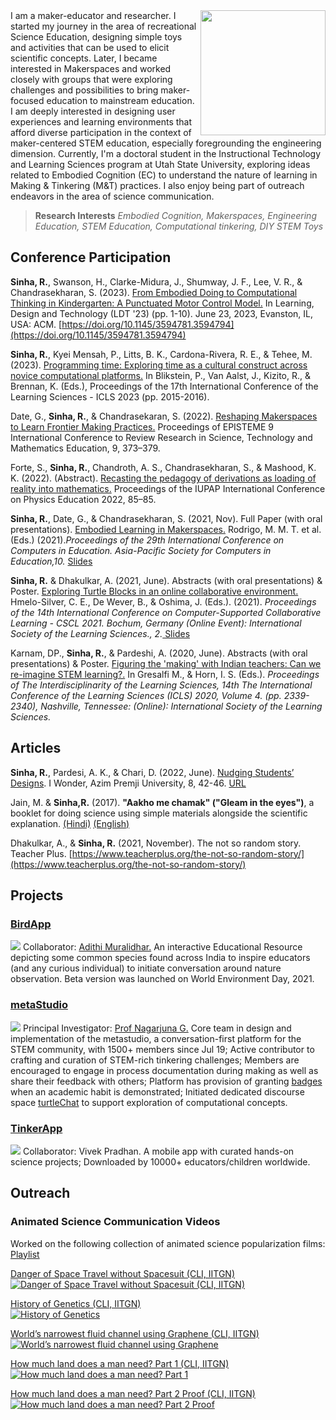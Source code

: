 <img src=".assets/../assets/img/RS-0224.jpeg" align="right" width="200">
I am a maker-educator and researcher. I started my journey in the area of recreational Science Education, designing simple toys and activities that can be used to elicit scientific concepts. Later, I became interested in Makerspaces and worked closely with groups that were exploring challenges and possibilities to bring maker-focused education to mainstream education.
I am deeply interested in designing user experiences and learning environments that afford diverse participation in the context of maker-centered STEM education, especially foregrounding the engineering dimension. Currently, I'm a doctoral student in the Instructional Technology and Learning Sciences program at Utah State University, exploring ideas related to Embodied Cognition (EC) to understand the nature of learning in Making & Tinkering (M&T) practices. I also enjoy being part of outreach endeavors in the area of science communication.

> **Research Interests** _Embodied Cognition, Makerspaces, Engineering Education, STEM Education, Computational tinkering, DIY STEM Toys_

## Conference Participation

**Sinha, R.**, Swanson, H., Clarke-Midura, J., Shumway, J. F., Lee, V. R., & Chandrasekharan, S. (2023). [From Embodied Doing to Computational Thinking in Kindergarten: A Punctuated Motor Control Model.](./assets/pdf/ldt23-4-final.pdf) In Learning, Design and Technology (LDT '23) (pp. 1-10). June 23, 2023, Evanston, IL, USA: ACM. [https://doi.org/10.1145/3594781.3594794](https://doi.org/10.1145/3594781.3594794)

**Sinha, R.**, Kyei Mensah, P., Litts, B. K., Cardona-Rivera, R. E., & Tehee, M. (2023). [Programming time: Exploring time as a cultural construct across novice computational platforms.](https://repository.isls.org/handle/1/10137) In Blikstein, P., Van Aalst, J., Kizito, R., & Brennan, K. (Eds.), Proceedings of the 17th International Conference of the Learning Sciences - ICLS 2023 (pp. 2015-2016).

Date, G., **Sinha, R.**, & Chandrasekaran, S. (2022). [Reshaping Makerspaces to Learn Frontier Making Practices.](./assets/pdf/Reshaping_Makerspaces_to_Learn_Frontier.pdf) Proceedings of EPISTEME 9 International Conference to Review Research in Science, Technology and Mathematics Education, 9, 373–379.

Forte, S., **Sinha, R.**, Chandroth, A. S., Chandrasekharan, S., & Mashood, K. K. (2022). (Abstract). [Recasting the pedagogy of derivations as loading of reality into mathematics.](https://www.academia.edu/102928419/Recasting_the_Pedagogy_of_Derivations_as_loading_of_Reality_into_Mathematics) Proceedings of the IUPAP International Conference on Physics Education 2022, 85–85.

**Sinha, R.**, Date, G., & Chandrasekharan, S. (2021, Nov). Full Paper (with oral presentations). [Embodied Learning in Makerspaces.](./assets/pdf/icce-2021.pdf) Rodrigo, M. M. T. et al. (Eds.) (2021)._Proceedings of the 29th International Conference on Computers in Education. Asia-Pacific Society for Computers in Education,10._ [ Slides](./assets/pdf/icce-slides-2021.pdf) 

**Sinha, R.** & Dhakulkar, A. (2021, June).  Abstracts (with oral presentations) & Poster. [Exploring Turtle Blocks in an online collaborative environment.](https://repository.isls.org/handle/1/7330) Hmelo-Silver, C. E., De Wever, B., & Oshima, J. (Eds.). (2021). _Proceedings of the 14th International Conference on Computer-Supported Collaborative Learning - CSCL 2021. Bochum, Germany (Online Event): International Society of the Learning Sciences., 2._[ Slides](https://ravi312.github.io/CSCL2021/)

Karnam, DP., **Sinha, R.**, & Pardeshi, A. (2020, June). Abstracts (with oral presentations) & Poster. [Figuring the 'making' with Indian teachers: Can we re-imagine STEM learning?.](https://repository.isls.org/handle/1/6549) In Gresalfi M., & Horn, I. S. (Eds.). _Proceedings of The Interdisciplinarity of the Learning Sciences, 14th The International Conference of the Learning Sciences (ICLS) 2020, Volume 4. (pp. 2339-2340), Nashville, Tennessee: (Online): International Society of the Learning Sciences._

## Articles

**Sinha, R.**, Pardesi, A. K., & Chari, D. (2022, June). [Nudging Students’ Designs](./assets/pdf/Nudging_Students_Designs.pdf). I Wonder, Azim Premji University, 8, 42-46. [URL](https://publications.azimpremjiuniversity.edu.in/4150/)

Jain, M. & **Sinha,R.** (2017). **"Aakho me chamak" ("Gleam in the eyes")**, a booklet for doing science using simple materials alongside the scientific explanation. [(Hindi)](./assets/pdf/1-2.pdf) [(English)](./assets/pdf/1-1.pdf)

Dhakulkar, A., & **Sinha, R.** (2021, November). The not so random story. Teacher Plus. [https://www.teacherplus.org/the-not-so-random-story/](https://www.teacherplus.org/the-not-so-random-story/)

## Projects

### [BirdApp](https://birds.hbcse.tifr.res.in/)
[![](./assets/img/birdapp.png)](https://birds.hbcse.tifr.res.in/)
Collaborator: [Adithi Muralidhar.](https://dnte.hbcse.tifr.res.in/members/adithi-muralidhar/) An interactive Educational Resource depicting some common species found across India to inspire educators (and any curious individual) to initiate conversation around nature observation. Beta version was launched on World Environment Day, 2021. 

### [metaStudio](https://metastudio.org)
[![](./assets/img/metaStudio.png)](https://metastudio.org)
Principal Investigator: [Prof Nagarjuna G.](https://www.hbcse.tifr.res.in/people/former-members/nagarjuna-g/nagarjuna-g) Core team in design and implementation of the metastudio, a conversation-first platform for the STEM community, with 1500+ members since Jul 19; Active contributor to crafting and curation of STEM-rich tinkering challenges; Members are encouraged to engage in process documentation during making as well as share their feedback with others; Platform has provision of granting [badges](https://metastudio.org/badges) when an academic habit is demonstrated; Initiated dedicated discourse space [turtleChat](https://metastudio.org/c/turtlechat/35) to support exploration of computational concepts.

### [TinkerApp](https://tinkerapp.github.io/)
[![](./assets/img/tinkerapp.png)](https://tinkerapp.github.io/)
Collaborator: Vivek Pradhan. A mobile app with curated hands-on science projects; Downloaded by 10000+ educators/children worldwide.

## Outreach

### Animated Science Communication Videos

Worked on the following collection of animated science popularization films:  [Playlist](https://www.youtube.com/watch?v=b0NM_mjo7QE&list=PLTtqYIBJI7Zd2itCZNZVNRgToOwJFhYGs)

[Danger of Space Travel without Spacesuit (CLI, IITGN)](https://www.youtube.com/watch?v=9qZQOJ-eMf8&list=PLTtqYIBJI7Zd2itCZNZVNRgToOwJFhYGs&index=6)  
[![Danger of Space Travel without Spacesuit (CLI, IITGN)](/assets/img/th_ani_space.png)](https://www.youtube.com/watch?v=9qZQOJ-eMf8&list=PLTtqYIBJI7Zd2itCZNZVNRgToOwJFhYGs&index=6)

[History of Genetics (CLI, IITGN)](https://www.youtube.com/watch?v=ijx6G5GZOJ8&list=PLTtqYIBJI7Zd2itCZNZVNRgToOwJFhYGs&index=4)  
[![History of Genetics](/assets/img/th_ani_genetics.png)](https://www.youtube.com/watch?v=ijx6G5GZOJ8&list=PLTtqYIBJI7Zd2itCZNZVNRgToOwJFhYGs&index=4)

[World’s narrowest fluid channel using Graphene (CLI, IITGN)](https://www.youtube.com/watch?v=mbQahUMADIM&list=PLTtqYIBJI7Zd2itCZNZVNRgToOwJFhYGs&index=5)  
[![World’s narrowest fluid channel using Graphene](/assets/img/th_ani_narrow.png)](https://www.youtube.com/watch?v=mbQahUMADIM&list=PLTtqYIBJI7Zd2itCZNZVNRgToOwJFhYGs&index=5)

[How much land does a man need? Part 1 (CLI, IITGN)](https://www.youtube.com/watch?v=9H7-NEdJ6XA&list=PLTtqYIBJI7Zd2itCZNZVNRgToOwJFhYGs&index=8)  
[![How much land does a man need? Part 1](/assets/img/th_ani_land1.png)](https://www.youtube.com/watch?v=9H7-NEdJ6XA&list=PLTtqYIBJI7Zd2itCZNZVNRgToOwJFhYGs&index=8)

[How much land does a man need? Part 2 Proof (CLI, IITGN)](https://www.youtube.com/watch?v=lmcGF4lghc4&list=PLTtqYIBJI7Zd2itCZNZVNRgToOwJFhYGs&index=7)  
[![How much land does a man need? Part 2 Proof](/assets/img/th_ani_land2.png)](https://www.youtube.com/watch?v=lmcGF4lghc4&list=PLTtqYIBJI7Zd2itCZNZVNRgToOwJFhYGs&index=7)
